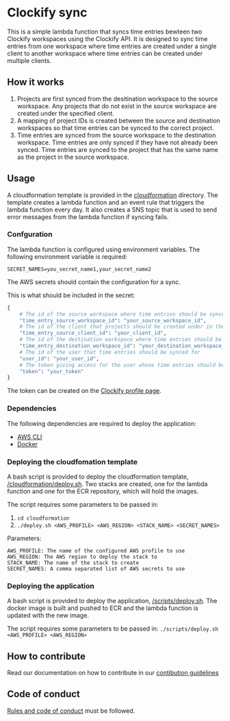# Clockify sync
This is a simple lambda function that syncs time entries bewteen two Clockify workspaces using the Clockify API.
It is designed to sync time entries from one workspace where time entries are created under a single client to another workspace where time entries can be created under multiple clients.

## How it works
1. Projects are first synced from the desitination workspace to the source workspace. Any projects that do not exist in the source workspace are created under the specified client.
2. A mapping of project IDs is created between the source and destination workspaces so that time entries can be synced to the correct project.
3. Time entries are synced from the source workspace to the destination workspace. Time entries are only synced if they have not already been synced. Time entries are synced to the project that has the same name as the project in the source workspace.

## Usage
A cloudformation template is provided in the [cloudformation](/cloudformation/) directory. The template creates a lambda function and an event rule that triggers the lambda function every day. It also creates a SNS topic that is used to send error messages from the lambda function if syncing fails.

### Confguration
The lambda function is configured using environment variables. The following environment variable is required:

`SECRET_NAMES=you_secret_name1,your_secret_name2`

The AWS secrets should contain the configuration for a sync.

This is what should be included in the secret:

```py
{
    # The id of the source workspace where time entries should be synced from
    "time_entry_source_workspace_id": "your_source_workspace_id",
    # The id of the client that projects should be created under in the source workspace
    "time_entry_source_client_id": "your_client_id",
    # The id of the destination workspace where time entries should be synced to
    "time_entry_destination_workspace_id": "your_destination_workspace_id",
    # The id of the user that time entries should be synced for
    "user_id": "your_user_id",
    # The token giving access for the user whose time entries should be synced
    "token": "your_token"
}
```
The token can be created on the [Clockify profile page](https://app.clockify.me/user/settings).

### Dependencies
The following dependencies are required to deploy the application:
- [AWS CLI](https://aws.amazon.com/cli/)
- [Docker](https://www.docker.com/)

### Deploying the cloudfomation template
A bash script is provided to deploy the cloudformation template, [/cloudformation/deploy.sh](/cloudformation/deploy.sh).
Two stacks are created, one for the lambda function and one for the ECR repository, which will hold the images.

The script requires some parameters to be passed in:
1. `cd cloudformation`
2. `./deploy.sh <AWS_PROFILE> <AWS_REGION> <STACK_NAME> <SECRET_NAMES>`

Parameters:
```
AWS_PROFILE: The name of the configured AWS profile to use
AWS_REGION: The AWS region to deploy the stack to
STACK_NAME: The name of the stack to create
SECRET_NAMES: A comma separated list of AWS secrets to use
```

### Deploying the application
A bash script is provided to deploy the application, [/scripts/deploy.sh](/scripts/deploy.sh).
The docker image is built and pushed to ECR and the lambda function is updated with the new image.

The script requires some parameters to be passed in:
`./scripts/deploy.sh <AWS_PROFILE> <AWS_REGION>`

## How to contribute
Read our documentation on how to contribute in our [contibution guidelines](/CONTRIBUTING.md)

## Code of conduct
[Rules and code of conduct](/CODE_OF_CONDUCT.md) must be followed.

